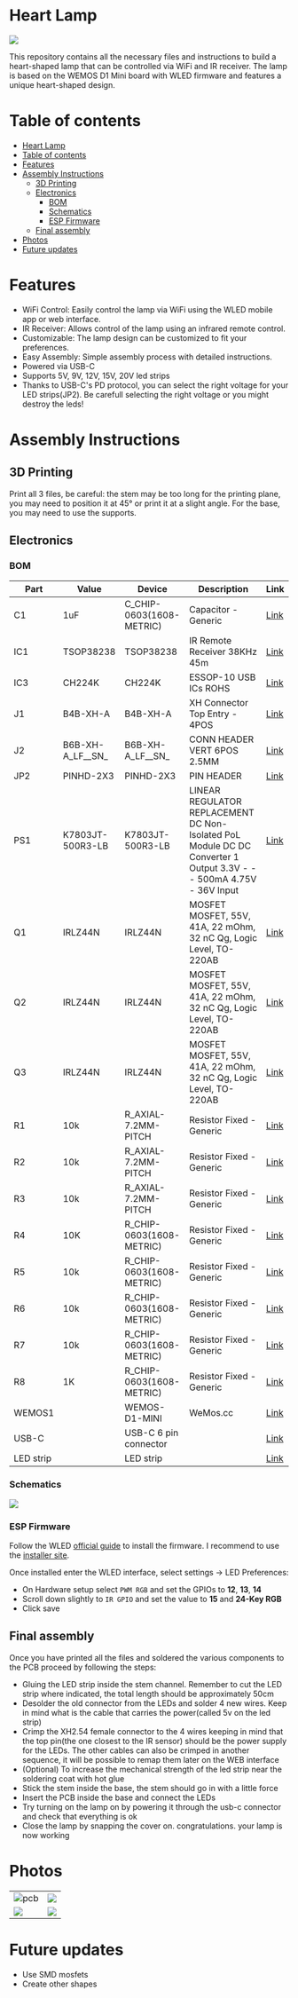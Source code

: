 # Heart Lamp
![](./imgs/render.jpg)

This repository contains all the necessary files and instructions to build a heart-shaped lamp that can be controlled via WiFi and IR receiver. The lamp is based on the WEMOS D1 Mini board with WLED firmware and features a unique heart-shaped design.

# Table of contents
- [Heart Lamp](#heart-lamp)
- [Table of contents](#table-of-contents)
- [Features](#features)
- [Assembly Instructions](#assembly-instructions)
  - [3D Printing](#3d-printing)
  - [Electronics](#electronics)
    - [BOM](#bom)
    - [Schematics](#schematics)
    - [ESP Firmware](#esp-firmware)
  - [Final assembly](#final-assembly)
- [Photos](#photos)
- [Future updates](#future-updates)

# Features
- WiFi Control: Easily control the lamp via WiFi using the WLED mobile app or web interface.
- IR Receiver: Allows control of the lamp using an infrared remote control.
- Customizable: The lamp design can be customized to fit your preferences.
- Easy Assembly: Simple assembly process with detailed instructions.
- Powered via USB-C
- Supports 5V, 9V, 12V, 15V, 20V led strips
- Thanks to USB-C's PD protocol, you can select the right voltage for your LED strips(JP2). Be carefull selecting the right voltage or you might destroy the leds!


# Assembly Instructions

## 3D Printing

Print all 3 files, be careful: the stem may be too long for the printing plane, you may need to position it at 45° or print it at a slight angle. For the base, you may need to use the supports.

## Electronics

### BOM
| Part | Value | Device | Description | Link |
|---|---|---|---|---|
| C1 | 1uF | C_CHIP-0603(1608-METRIC) | Capacitor - Generic | [Link](https://it.aliexpress.com/item/1005006157020955.html?spm=a2g0o.order_list.order_list_main.58.29ec3696co5eem&gatewayAdapt=glo2ita) |
| IC1 | TSOP38238 | TSOP38238 | IR Remote Receiver 38KHz 45m | [Link](https://it.aliexpress.com/item/1005005343344128.html?spm=a2g0o.order_list.order_list_main.16.29ec3696co5eem&gatewayAdapt=glo2ita) |
| IC3 | CH224K | CH224K | ESSOP-10 USB ICs ROHS | [Link](https://it.aliexpress.com/item/1005006017022405.html?spm=a2g0o.order_list.order_list_main.64.29ec3696co5eem&gatewayAdapt=glo2ita) |
| J1 | B4B-XH-A | B4B-XH-A | XH Connector Top Entry - 4POS | [Link](https://it.aliexpress.com/item/1005005183951296.html?spm=a2g0o.order_list.order_list_main.71.29ec3696co5eem&gatewayAdapt=glo2ita) |
| J2 | B6B-XH-A_LF__SN_ | B6B-XH-A_LF__SN_ | CONN HEADER VERT 6POS 2.5MM | [Link](https://it.aliexpress.com/item/33005202279.html?spm=a2g0o.productlist.main.9.68461c5eOOSIHe&algo_pvid=d127428c-c5f1-4f64-ae13-1bb86bc3e236&algo_exp_id=d127428c-c5f1-4f64-ae13-1bb86bc3e236-4&pdp_npi=4%40dis%21EUR%215.18%215.18%21%21%215.45%215.45%21%402136637717155419130186981e2613%2167037233951%21sea%21IT%211840247043%21&curPageLogUid=ZQb7TMo1j2wu&utparam-url=scene%3Asearch%7Cquery_from%3A) |
| JP2 | PINHD-2X3 | PINHD-2X3 | PIN HEADER | [Link](https://it.aliexpress.com/item/1005006112365881.html?spm=a2g0o.productlist.main.23.781f7cc68VGld4&algo_pvid=da5f8c36-8c3b-4daa-a555-962f798cf215&aem_p4p_detail=202405121225412562974826204100003697313&algo_exp_id=da5f8c36-8c3b-4daa-a555-962f798cf215-11&pdp_npi=4%40dis%21EUR%212.14%211.88%21%21%2116.29%2114.34%21%402136637717155419407897328e2613%2112000035803506433%21sea%21IT%211840247043%21&curPageLogUid=DRvLvtMs8sue&utparam-url=scene%3Asearch%7Cquery_from%3A&search_p4p_id=202405121225412562974826204100003697313_4) |
| PS1 | K7803JT-500R3-LB | K7803JT-500R3-LB | LINEAR REGULATOR REPLACEMENT DC Non-Isolated PoL Module DC DC Converter 1 Output 3.3V - - - 500mA 4.75V - 36V Input | [Link](https://it.aliexpress.com/item/1005004632042233.html?spm=a2g0o.order_list.order_list_main.46.29ec3696co5eem&gatewayAdapt=glo2ita) |
| Q1 | IRLZ44N | IRLZ44N | MOSFET MOSFET, 55V, 41A, 22 mOhm, 32 nC Qg, Logic Level, TO-220AB | [Link](https://it.aliexpress.com/item/1005004533156263.html?spm=a2g0o.home.0.0.120d6a54jGe5tI&mp=1&gatewayAdapt=glo2ita) |
| Q2 | IRLZ44N | IRLZ44N | MOSFET MOSFET, 55V, 41A, 22 mOhm, 32 nC Qg, Logic Level, TO-220AB | [Link](https://it.aliexpress.com/item/1005004533156263.html?spm=a2g0o.home.0.0.120d6a54jGe5tI&mp=1&gatewayAdapt=glo2ita) |
| Q3 | IRLZ44N | IRLZ44N | MOSFET MOSFET, 55V, 41A, 22 mOhm, 32 nC Qg, Logic Level, TO-220AB | [Link](https://it.aliexpress.com/item/1005004533156263.html?spm=a2g0o.home.0.0.120d6a54jGe5tI&mp=1&gatewayAdapt=glo2ita) |
| R1 | 10k | R_AXIAL-7.2MM-PITCH | Resistor Fixed - Generic | [Link](https://it.aliexpress.com/item/1005006706426367.html?spm=a2g0o.order_list.order_list_main.70.29ec3696co5eem&gatewayAdapt=glo2ita) |
| R2 | 10k | R_AXIAL-7.2MM-PITCH | Resistor Fixed - Generic | [Link](https://it.aliexpress.com/item/1005006706426367.html?spm=a2g0o.order_list.order_list_main.70.29ec3696co5eem&gatewayAdapt=glo2ita) |
| R3 | 10k | R_AXIAL-7.2MM-PITCH | Resistor Fixed - Generic | [Link](https://it.aliexpress.com/item/1005006706426367.html?spm=a2g0o.order_list.order_list_main.70.29ec3696co5eem&gatewayAdapt=glo2ita) |
| R4 | 10K | R_CHIP-0603(1608-METRIC) | Resistor Fixed - Generic | [Link](https://it.aliexpress.com/item/1005006157071739.html?spm=a2g0o.order_list.order_list_main.59.29ec3696co5eem&gatewayAdapt=glo2ita) |
| R5 | 10k | R_CHIP-0603(1608-METRIC) | Resistor Fixed - Generic | [Link](https://it.aliexpress.com/item/1005006157071739.html?spm=a2g0o.order_list.order_list_main.59.29ec3696co5eem&gatewayAdapt=glo2ita) |
| R6 | 10k | R_CHIP-0603(1608-METRIC) | Resistor Fixed - Generic | [Link](https://it.aliexpress.com/item/1005006157071739.html?spm=a2g0o.order_list.order_list_main.59.29ec3696co5eem&gatewayAdapt=glo2ita) |
| R7 | 10k | R_CHIP-0603(1608-METRIC) | Resistor Fixed - Generic | [Link](https://it.aliexpress.com/item/1005006157071739.html?spm=a2g0o.order_list.order_list_main.59.29ec3696co5eem&gatewayAdapt=glo2ita) |
| R8 | 1K | R_CHIP-0603(1608-METRIC) | Resistor Fixed - Generic | [Link](https://it.aliexpress.com/item/1005006157071739.html?spm=a2g0o.order_list.order_list_main.59.29ec3696co5eem&gatewayAdapt=glo2ita) |
| WEMOS1 |  | WEMOS-D1-MINI | WeMos.cc | [Link](https://it.aliexpress.com/item/1005006365878568.html?spm=a2g0o.order_list.order_list_main.29.29ec3696co5eem&gatewayAdapt=glo2ita) |
| USB-C |  | USB-C 6 pin connector |  | [Link](https://it.aliexpress.com/item/1005005996991234.html?spm=a2g0o.order_list.order_list_main.52.29ec3696co5eem&gatewayAdapt=glo2ita) |
| LED strip |  | LED strip |  | [Link](https://it.aliexpress.com/item/1005005467162038.html?spm=a2g0o.order_list.order_list_main.28.29ec3696co5eem&gatewayAdapt=glo2ita) |

### Schematics

![](./imgs/schematics.png)

### ESP Firmware

Follow the WLED [official guide](https://kno.wled.ge/basics/install-binary/) to install the firmware. I recommend to use the [installer site](https://install.wled.me/).

Once installed enter the WLED interface, select settings -> LED Preferences:
- On Hardware setup select `PWM RGB` and set the GPIOs to **12**, **13**, **14**
- Scroll down slightly to `IR GPIO` and set the value to **15** and **24-Key RGB**
- Click save

## Final assembly

Once you have printed all the files and soldered the various components to the PCB proceed by following the steps: 

- Gluing the LED strip inside the stem channel. Remember to cut the LED strip where indicated, the total length should be approximately 50cm
- Desolder the old connector from the LEDs and solder 4 new wires. Keep in mind what is the cable that carries the power(called 5v on the led strip)
- Crimp the XH2.54 female connector to the 4 wires keeping in mind that the top pin(the one closest to the IR sensor) should be the power supply for the LEDs. The other cables can also be crimped in another sequence, it will be possible to remap them later on the WEB interface
- (Optional) To increase the mechanical strength of the led strip near the soldering coat with hot glue
- Stick the stem inside the base, the stem should go in with a little force
- Insert the PCB inside the base and connect the LEDs
- Try turning on the lamp on by powering it through the usb-c connector and check that everything is ok
- Close the lamp by snapping the cover on. congratulations. your lamp is now working

# Photos

| | |
| - | - |
| ![pcb](./imgs/pcb.jpg) | ![](./imgs/img1.jpg) |
| ![](./imgs/img2.jpg) | ![](./imgs/img3.jpg) |

# Future updates
- Use SMD mosfets
- Create other shapes